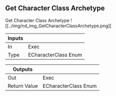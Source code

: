 ## Get Character Class Archetype
Get Character Class Archetype
![[../img/nd_img_GetCharacterClassArchetype.png]]

|Inputs||
|--|--|
| In | Exec |
| Type | ECharacterClass Enum |

|Outputs||
|--|--|
| Out | Exec |
| Return Value | ECharacterClass Enum |
